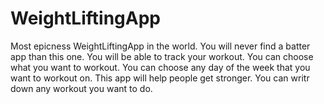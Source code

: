 # WeightLiftingApp

Most epicness WeightLiftingApp in the world.
You will never find a batter app than this one.
You will be able to track your workout.
You can choose what you want to workout.
You can choose any day of the week that you want to workout on.
This app will help people get stronger.
You can writr down any workout you want to do.
